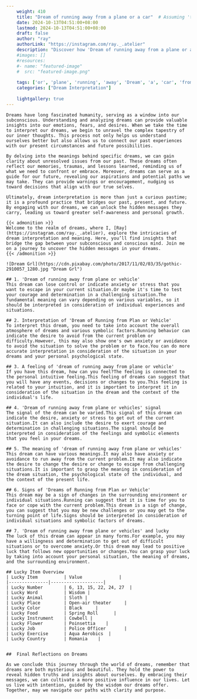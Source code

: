 ```yaml
---
    weight: 410
    title: "Dream of running away from a plane or a car"  # Assuming 'title' column exists
    date: 2024-10-13T04:51:00+08:00
    lastmod: 2024-10-13T04:51:00+08:00
    draft: false
    author: "ray"
    authorLink: "https://instagram.com/ray._.atelier"
    description: "Discover how 'Dream of running away from a plane or a car' can interpret your future and uncover its significant meanings in your life."
    #images: []
    #resources:
    #- name: "featured-image"
    #  src: "featured-image.png"
    
    tags: ['or', 'plane', 'running', 'away', 'Dream', 'a', 'car', 'from', 'of']
    categories: ["Dream Interpretation"]
    
    lightgallery: true
---
```

    
    Dreams have long fascinated humanity, serving as a window into our subconscious. Understanding and analyzing dreams can provide valuable insights into our emotions, fears, and desires. When we take the time to interpret our dreams, we begin to unravel the complex tapestry of our inner thoughts. This process not only helps us understand ourselves better but also allows us to connect our past experiences with our present circumstances and future possibilities.
    
    By delving into the meanings behind specific dreams, we can gain clarity about unresolved issues from our past. These dreams often reflect our memories, traumas, and lessons learned, reminding us of what we need to confront or embrace. Moreover, dreams can serve as a guide for our future, revealing our aspirations and potential paths we may take. They can provide warnings or encouragement, nudging us toward decisions that align with our true selves.
    
    Ultimately, dream interpretation is more than just a curious pastime; it is a profound practice that bridges our past, present, and future. By engaging with our dreams, we can unlock the hidden messages they carry, leading us toward greater self-awareness and personal growth.
    
    {{< admonition >}}
    Welcome to the realm of dreams, where I, [Ray](https://instagram.com/ray._.atelier), explore the intricacies of dream interpretation and meaning. Here, you’ll find insights that bridge the gap between your subconscious and conscious mind. Join me on a journey to uncover the hidden messages in your dreams.
    {{< /admonition >}}
    
    ![Dream Grl](https://cdn.pixabay.com/photo/2017/11/02/03/35/gothic-2910057_1280.jpg "Dream Grl")
    
    ## 1. 'Dream of running away from plane or vehicle'
    This dream can lose control or indicate anxiety or stress that you want to escape in your current situation.Or maybe it's time to test your courage and determination in a challenging situation.The fundamental meaning can vary depending on various variables, so it should be interpreted in consideration of individual experiences and situations.
    
    ## 2. Interpretation of 'Dream of Running from Plan or Vehicle'
    To interpret this dream, you need to take into account the overall atmosphere of dreams and various symbolic factors.Running behavior can indicate the desire to avoid from the current problem or difficulty.However, this may also show one's own anxiety or avoidance to avoid the situation to solve the problem or to face.You can do more accurate interpretation in consideration of the situation in your dreams and your personal psychological state.
    
    ## 3. A feeling of 'dream of running away from plane or vehicle'
    If you have this dream, how can you feel?The feeling is connected to the personal intuitive feeling.This feeling of dreams can suggest that you will have any events, decisions or changes to you.This feeling is related to your intuition, and it is important to interpret it in consideration of the situation in the dream and the context of the individual's life.
    
    ## 4. 'Dream of running away from plane or vehicles' signal
    The signal of the dream can be varied.This signal of this dream can indicate the desire, anxiety or stress to get out of the current situation.It can also include the desire to exert courage and determination in challenging situations.The signal should be interpreted in consideration of the feelings and symbolic elements that you feel in your dreams.
    
    ## 5. The meaning of 'dream of running away from plane or vehicles'
    This dream can have various meanings.It may also have anxiety or avoidance to run away from the current problem.It may also indicate the desire to change the desire or change to escape from challenging situations.It is important to grasp the meaning in consideration of the dream situation, the psychological state of the individual, and the context of the present life.
    
    ## 6. Signs of 'Dreams of Running from Plan or Vehicle'
    This dream may be a sign of changes in the surrounding environment or individual situations.Running can suggest that it is time for you to face or cope with the current problem.This dream is a sign of change, you can suggest that you may be new challenges or you may get to the turning point of life.Signs should be interpreted in consideration of individual situations and symbolic factors of dreams.
    
    ## 7. 'Dream of running away from plane or vehicles' and lucky
    The luck of this dream can appear in many forms.For example, you may have a willingness and determination to get out of difficult situations or to overcome anxiety.Or this dream may lead to positive luck that follows new opportunities or changes.You can grasp your luck by taking into account your personal situation, the meaning of dreams, and the surrounding environment.
    
    ## Lucky Item Overview
    | Lucky Item          | Value              |
    |---------------|--------------------|
    | Lucky Number        | 6, 13, 15, 22, 24, 27  |
    | Lucky Word          | Wisdom |
    | Lucky Animal        | Sloth |
    | Lucky Place         | Open-air theater     |
    | Lucky Color         | Black     |
    | Lucky Food          | Spring Roll      |
    | Lucky Instrument    | Cowbell |
    | Lucky Flower        | Poinsettia    |
    | Lucky Job           | Police Officer       |
    | Lucky Exercise      | Aqua Aerobics  |
    | Lucky Country       | Romania    |
    
    
    ##  Final Reflections on Dreams
    
    As we conclude this journey through the world of dreams, remember that dreams are both mysterious and beautiful. They hold the power to reveal hidden truths and insights about ourselves. By embracing their messages, we can cultivate a more positive influence in our lives. Let us live with intention, guided by the wisdom our dreams offer. Together, may we navigate our paths with clarity and purpose.
    